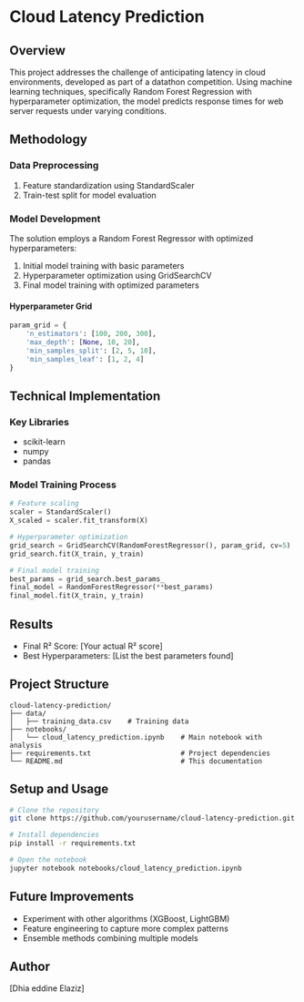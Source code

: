 # Cloud Latency Prediction

## Overview

This project addresses the challenge of anticipating latency in cloud environments, developed as part of a datathon competition. Using machine learning techniques, specifically Random Forest Regression with hyperparameter optimization, the model predicts response times for web server requests under varying conditions.

## Methodology

### Data Preprocessing

1. Feature standardization using StandardScaler
2. Train-test split for model evaluation

### Model Development

The solution employs a Random Forest Regressor with optimized hyperparameters:

1. Initial model training with basic parameters
2. Hyperparameter optimization using GridSearchCV
3. Final model training with optimized parameters

#### Hyperparameter Grid

```python
param_grid = {
    'n_estimators': [100, 200, 300],
    'max_depth': [None, 10, 20],
    'min_samples_split': [2, 5, 10],
    'min_samples_leaf': [1, 2, 4]
}
```

## Technical Implementation

### Key Libraries

- scikit-learn
- numpy
- pandas

### Model Training Process

```python
# Feature scaling
scaler = StandardScaler()
X_scaled = scaler.fit_transform(X)

# Hyperparameter optimization
grid_search = GridSearchCV(RandomForestRegressor(), param_grid, cv=5)
grid_search.fit(X_train, y_train)

# Final model training
best_params = grid_search.best_params_
final_model = RandomForestRegressor(**best_params)
final_model.fit(X_train, y_train)
```

## Results

- Final R² Score: [Your actual R² score]
- Best Hyperparameters: [List the best parameters found]

## Project Structure

```
cloud-latency-prediction/
├── data/
│   ├── training_data.csv    # Training data
├── notebooks/
│   └── cloud_latency_prediction.ipynb    # Main notebook with analysis
├── requirements.txt                      # Project dependencies
└── README.md                             # This documentation
```

## Setup and Usage

```bash
# Clone the repository
git clone https://github.com/yourusername/cloud-latency-prediction.git

# Install dependencies
pip install -r requirements.txt

# Open the notebook
jupyter notebook notebooks/cloud_latency_prediction.ipynb
```

## Future Improvements

- Experiment with other algorithms (XGBoost, LightGBM)
- Feature engineering to capture more complex patterns
- Ensemble methods combining multiple models

## Author

[Dhia eddine Elaziz]
